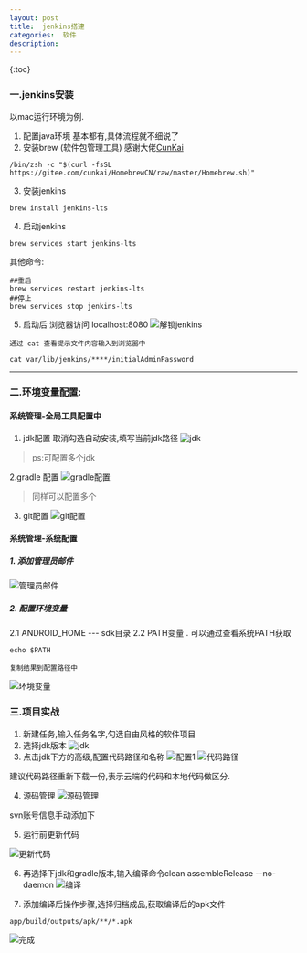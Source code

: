 ```yaml
---
layout: post
title:  jenkins搭建
categories:  软件
description: 
---
```


{:toc}
###  一.jenkins安装
以mac运行环境为例.

1.  配置java环境 基本都有,具体流程就不细说了
2.  安装brew (软件包管理工具) 感谢大佬[CunKai](https://gitee.com/cunkai)
```
/bin/zsh -c "$(curl -fsSL https://gitee.com/cunkai/HomebrewCN/raw/master/Homebrew.sh)"
```

3. 安装jenkins
```
brew install jenkins-lts
```

4. 启动jenkins
```
brew services start jenkins-lts
```
  
其他命令:
```
##重启
brew services restart jenkins-lts
##停止
brew services stop jenkins-lts
```
  
5. 启动后 浏览器访问 localhost:8080
![解锁jenkins](https://gitee.com/lowie_loflv_room/picgo/raw/master/img/20211230115008.png)
```
通过 cat 查看提示文件内容输入到浏览器中

cat var/lib/jenkins/****/initialAdminPassword 
```


 ---
 
 
 
 
 
### 二.环境变量配置:

#### 系统管理-全局工具配置中
1. jdk配置
取消勾选自动安装,填写当前jdk路径
![jdk](https://gitee.com/lowie_loflv_room/picgo/raw/master/img/20211230115616.png)

> ps:可配置多个jdk

2.gradle 配置
![gradle配置](https://gitee.com/lowie_loflv_room/picgo/raw/master/img/20211230115743.png)

> 同样可以配置多个

3. git配置
![git配置](https://gitee.com/lowie_loflv_room/picgo/raw/master/img/20211230115836.png)

#### 系统管理-系统配置

##### 1. 添加管理员邮件
![管理员邮件](https://gitee.com/lowie_loflv_room/picgo/raw/master/img/20211230120044.png)

##### 2. 配置环境变量

2.1 ANDROID_HOME --- sdk目录
2.2 PATH变量 . 可以通过查看系统PATH获取
```
echo $PATH  

复制结果到配置路径中
```
![环境变量](https://gitee.com/lowie_loflv_room/picgo/raw/master/img/20211230120427.png)

### 三.项目实战

1. 新建任务,输入任务名字,勾选自由风格的软件项目
2. 选择jdk版本
![jdk](https://gitee.com/lowie_loflv_room/picgo/raw/master/img/20211230120851.png)
3. 点击jdk下方的高级,配置代码路径和名称
![配置1](https://gitee.com/lowie_loflv_room/picgo/raw/master/img/20211230121022.png)
![代码路径](https://gitee.com/lowie_loflv_room/picgo/raw/master/img/20211230121105.png)

建议代码路径重新下载一份,表示云端的代码和本地代码做区分.

4. 源码管理
![源码管理](https://gitee.com/lowie_loflv_room/picgo/raw/master/img/20211230121224.png)

svn账号信息手动添加下

5. 运行前更新代码

![更新代码](https://gitee.com/lowie_loflv_room/picgo/raw/master/img/20211230121412.png)

6. 再选择下jdk和gradle版本,输入编译命令clean assembleRelease --no-daemon 
![编译](https://gitee.com/lowie_loflv_room/picgo/raw/master/img/20211230121617.png)

7. 添加编译后操作步骤,选择归档成品,获取编译后的apk文件
```
app/build/outputs/apk/**/*.apk
```

![完成](https://gitee.com/lowie_loflv_room/picgo/raw/master/img/20211230121943.png)


